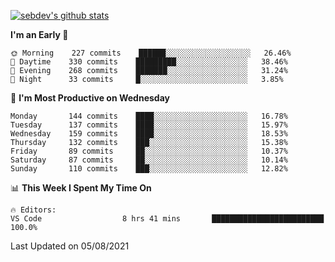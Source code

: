 [![sebdev's github stats](https://github-readme-stats.vercel.app/api?username=sebdeveloper6952&theme=vue-dark)](https://github.com/anuraghazra/github-readme-stats)
<!--START_SECTION:waka-->
**I'm an Early 🐤** 

```text
🌞 Morning    227 commits    ██████░░░░░░░░░░░░░░░░░░░   26.46% 
🌆 Daytime    330 commits    █████████░░░░░░░░░░░░░░░░   38.46% 
🌃 Evening    268 commits    ███████░░░░░░░░░░░░░░░░░░   31.24% 
🌙 Night      33 commits     █░░░░░░░░░░░░░░░░░░░░░░░░   3.85%

```
📅 **I'm Most Productive on Wednesday** 

```text
Monday       144 commits    ████░░░░░░░░░░░░░░░░░░░░░   16.78% 
Tuesday      137 commits    ████░░░░░░░░░░░░░░░░░░░░░   15.97% 
Wednesday    159 commits    ████░░░░░░░░░░░░░░░░░░░░░   18.53% 
Thursday     132 commits    ███░░░░░░░░░░░░░░░░░░░░░░   15.38% 
Friday       89 commits     ██░░░░░░░░░░░░░░░░░░░░░░░   10.37% 
Saturday     87 commits     ██░░░░░░░░░░░░░░░░░░░░░░░   10.14% 
Sunday       110 commits    ███░░░░░░░░░░░░░░░░░░░░░░   12.82%

```


📊 **This Week I Spent My Time On** 

```text
🔥 Editors: 
VS Code                  8 hrs 41 mins       █████████████████████████   100.0%

```


 Last Updated on 05/08/2021
<!--END_SECTION:waka-->
